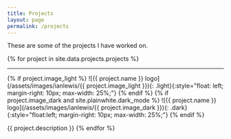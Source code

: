 ```yaml
---
title: Projects
layout: page
permalink: /projects
---
```


These are some of the projects I have worked on.

{% for project in site.data.projects.projects %}

---

{% if project.image_light %}
![{{ project.name }} logo](/assets/images/ianlewis/{{ project.image_light }}){: .light}{:style="float: left; margin-right: 10px; max-width: 25%;"}
{% endif %}
{% if project.image_dark and site.plainwhite.dark_mode %}
![{{ project.name }} logo](/assets/images/ianlewis/{{ project.image_dark }}){: .dark}{:style="float:left; margin-right: 10px; max-width: 25%;"}
{% endif %}

{{ project.description }}
{% endfor %}
